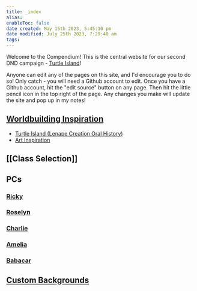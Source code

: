 ```yaml
---
title: _index
alias: 
enableToc: false
date created: May 15th 2023, 5:45:10 pm
date modified: July 25th 2023, 7:29:40 am
tags: 
---
```

Welcome to the Compendium! This is the central website for our second DND campaign - [Turtle Island](Worldbuilding/Turtle%20Island%20(Lenape%20Creation%20Oral%20History).md)!

Anyone can edit any of the pages on this site, and I'd encourage you to do so! Only catch - you will need a Github account to edit. Once you have a Github account, hit the "edit source" button on any page. Then hit the little pencil icon in the top right of the page. Any changes you make will update the site and pop up in my notes!

## [Worldbuilding Inspiration](Worldbuilding/Worldbuilding%20Inspiration.md)
- [Turtle Island (Lenape Creation Oral History)](Worldbuilding/Turtle%20Island%20(Lenape%20Creation%20Oral%20History).md)
- [Art Inspiration](Worldbuilding/Art%20Inspiration.md)

## [[Class Selection]]

## PCs
### [Ricky](PCs/Ricky.md)
### [Roselyn](PCs/Roselyn.md)
### [Charlie](PCs/Charlie.md)
### [Amelia](PCs/Amelia.md)
### [Babacar](PCs/Babacar.md)

## [Custom Backgrounds](Custom%20Backgrounds/Custom%20Backgrounds.md)
